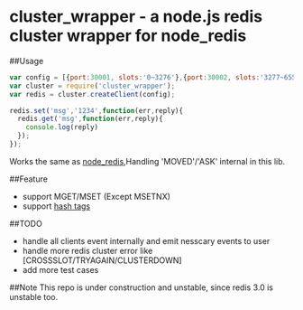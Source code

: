 cluster_wrapper - a node.js redis cluster wrapper for node_redis
============================


##Usage
```js
var config = [{port:30001, slots:'0~3276'},{port:30002, slots:'3277~6553'},{port:30003, slots:'6554~9829'},{port:30004, slots:'9830~13106'},{port:30005, slots:'13106~16383'} ]
var cluster = require('cluster_wrapper');
var redis = cluster.createClient(config);

redis.set('msg','1234',function(err,reply){
  redis.get('msg',function(err,reply){
    console.log(reply)
  });
});
```
Works the same as [node_redis](https://github.com/mranney/node_redis),Handling 'MOVED'/'ASK' internal in this lib.

##Feature
 * support MGET/MSET (Except MSETNX)
 * support [hash tags](http://redis.io/topics/cluster-spec#implemented-subset)

##TODO
 * handle all clients event internally and emit nesscary events to user
 * handle more redis cluster error like [CROSSSLOT/TRYAGAIN/CLUSTERDOWN]
 * add more test cases

##Note
This repo is under construction and unstable, since redis 3.0 is unstable too.
